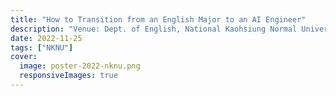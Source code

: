 ```yaml
---
title: "How to Transition from an English Major to an AI Engineer"
description: "Venue: Dept. of English, National Kaohsiung Normal University"
date: 2022-11-25
tags: ["NKNU"]
cover:
  image: poster-2022-nknu.png
  responsiveImages: true
---
```


